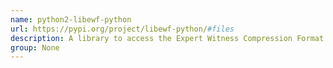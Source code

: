 ```yaml
---
name: python2-libewf-python
url: https://pypi.org/project/libewf-python/#files
description: A library to access the Expert Witness Compression Format (EWF).
group: None
---
```

